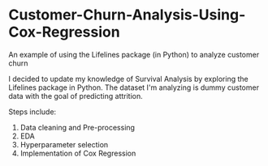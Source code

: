 # Customer-Churn-Analysis-Using-Cox-Regression
An example of using the Lifelines package (in Python) to analyze customer churn

I decided to update my knowledge of Survival Analysis by exploring the Lifelines package in Python. The dataset I'm analyzing is dummy customer data with the goal of predicting attrition. 

Steps include:
1. Data cleaning and Pre-processing
2. EDA
3. Hyperparameter selection
4. Implementation of Cox Regression
